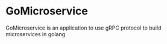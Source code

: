 # GoMicroservice
GoMicroservice is an application to use gRPC protocol to build microservices in golang
